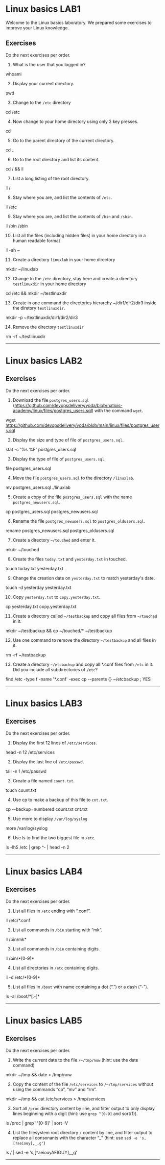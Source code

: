 # Linux basics LAB1 #

Welcome to the Linux basics laboratory. We prepared some exercises to improve your Linux knowledge.

## Exercises

Do the next exercises per order.

1. What is the user that you logged in?

whoami

2. Display your current directory.

pwd

3. Change to the `/etc` directory

cd /etc

4. Now change to your home directory using only 3 key presses.

cd

5. Go to the parent directory of the current directory.

cd ..

6. Go to the root directory and list its content.

cd / && ll

7. List a long listing of the root directory.

ll /

8. Stay where you are, and list the contents of `/etc`.

ll /etc

9. Stay where you are, and list the contents of `/bin` and `/sbin`.

ll /bin /sbin

10. List all the files (including hidden files) in your home directory in a human readable format

ll -ah ~

11. Create a directory `linuxlab` in your home directory

mkdir ~/linuxlab

12. Change to the `/etc` directory, stay here and create a directory `testlinuxdir` in your home directory

cd /etc && mkdir ~/testlinuxdir

13. Create in one command the directories hierarchy ~/dir1/dir2/dir3 inside the diretory `textlinuxdir`. 

mkdir -p ~/textlinuxdir/dir1/dir2/dir3

14. Remove the directory `testlinuxdir`

rm -rf ~/testlinuxdir



***



# Linux basics LAB2


## Exercises

Do the next exercises per order.

1. Download the file `postgres_users.sql` (https://github.com/devopsdelivery/yoda/blob/natixis-academy/linux/files/postgres_users.sql) with the command `wget`.

wget https://github.com/devopsdelivery/yoda/blob/main/linux/files/postgres_users.sql

2. Display the size and type of file of `postgres_users.sql`. 

stat -c '%s %F' postgres_users.sql

3. Display the type of file of `postgres_users.sql`.

file postgres_users.sql

4. Move the file `postgres_users.sql` to the directory `/linuxlab`.  

mv postgres_users.sql ./linuxlab

5. Create a copy of the file `postgres_users.sql` with the name `postgres_newusers.sql`.

cp postgres_users.sql postgres_newusers.sql

6. Rename the file `postgres_newusers.sql` to `postgres_oldusers.sql`.

rename postgres_newusers.sql postgres_oldusers.sql

7. Create a directory `~/touched` and enter it.

mkdir ~/touched

8. Create the files `today.txt` and `yesterday.txt` in touched.

touch today.txt yesterday.txt

9. Change the creation date on `yesterday.txt` to match yesterday's date.

touch -d yesterday yesterday.txt
 
10. Copy `yesterday.txt` to `copy.yesterday.txt`.

cp yesterday.txt copy.yesterday.txt

11. Create a directory called `~/testbackup` and copy all files from `~/touched` in it.

mkdir ~/testbackup && cp ~/touched/* ~/testbackup

12. Use one command to remove the directory `~/testbackup` and all files in it.

rm -rf ~/testbackup

13. Create a directory `~/etcbackup` and copy all *.conf files from `/etc` in it. Did you include all subdirectories of `/etc`?

find /etc -type f -name '*.conf' -exec cp --parents {} ~/etcbackup \;
YES


***


# Linux basics LAB3

## Exercises

Do the next exercises per order.

1. Display the first 12 lines of `/etc/services`.

head -n 12 /etc/services

2. Display the last line of `/etc/passwd`.

tail -n 1 /etc/passwd

3. Create a file named `count.txt`.

touch count.txt

4. Use cp to make a backup of this file to `cnt.txt`. 

cp --backup=numbered count.txt cnt.txt

5. Use more to display `/var/log/syslog`

more /var/log/syslog

6. Use ls to find the two biggest file in `/etc`.

ls -lhS /etc | grep ^- | head -n 2



***

# Linux basics LAB4

## Exercises

Do the next exercises per order.

1. List all files in `/etc` ending with “.conf”.

ll /etc/*.conf

2. List all commands in `/bin` starting with “mk”.

ll /bin/mk*

3. List all commands in `/bin` containing digits.

ll /bin/\*[0-9]\*

4. List all directories in `/etc` containing digits. 

ll -d /etc/\*[0-9]\*

5. List all files in `/boot` with name containing a dot (“.”) or a dash (“-”).

ls -al /boot/\*[.-]\*



***

# Linux basics LAB5

## Exercises

Do the next exercises per order.

1. Write the current date to the file `/~/tmp/now` (hint: use the date command)

mkdir ~/tmp && date > /tmp/now

2. Copy the content of the file `/etc/services` to `/~/tmp/services` without using the commands “cp”, “mv” and “rm”.

mkdir ~/tmp && cat /etc/services > /tmp/services

3. Sort all `/proc` directory content by line, and filter output to only display lines beginning with a digit (hint: use `grep ^[0-9]` and sort(1)). 

ls /proc | grep '^[0-9]' | sort -V

4. List the filesystem root directory `/` content by line, and filter output to replace all consonants with the character “_” (hint: use `sed -e 's,[!aeiouy],_,g'`)

ls / | sed -e 's,[^aeiouyAEIOUY],_,g'


***


